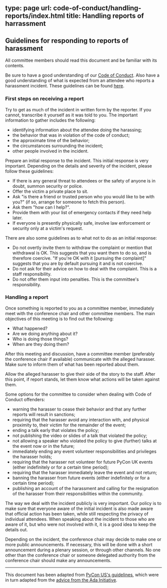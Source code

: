 type: page
url: code-of-conduct/handling-reports/index.html
title: Handling reports of harrassment
---

## Guidelines for responding to reports of harassment

All committee members should read this document and be familiar with its
contents.

Be sure to have a good understanding of our [Code of
Conduct](/code-of-conduct/). Also have a good understanding of what is expected
from an attendee who reports a harassment incident. These guidelines can be
found [here](/code-of-conduct/reporting-harassment).

### First steps on receiving a report

Try to get as much of the incident in written form by the reporter. If you
cannot, transcribe it yourself as it was told to you. The important information
to gather includes the following:

* identifying information about the attendee doing the harassing;
* the behavior that was in violation of the code of conduct;
* the approximate time of the behavior;
* the circumstances surrounding the incident;
* other people involved in the incident.

Prepare an initial response to the incident. This initial response is very
important. Depending on the details and severity of the incident, please follow
these guidelines:

* If there is any general threat to attendees or the safety of anyone is in
  doubt, summon security or police.
* Offer the victim a private place to sit.
* Ask "is there a friend or trusted person who you would like to be with you?"
  (if so, arrange for someone to fetch this person).
* Ask them "how can I help?".
* Provide them with your list of emergency contacts if they need help later.
* If everyone is presently physically safe, involve law enforcement or security
  only at a victim's request.

There are also some guidelines as to what not to do as an initial response:

* Do not overtly invite them to withdraw the complaint or mention that
  withdrawal is OK. This suggests that you want them to do so, and is therefore
  coercive. "If you're OK with it [pursuing the complaint]" suggests that you
  are by default pursuing it and is not coercive.
* Do not ask for their advice on how to deal with the complaint. This is a staff
  responsibility.
* Do not offer them input into penalties. This is the committee's responsibility.

### Handling a report

Once something is reported to you as a committee member, immediately meet with
the conference chair and other committee members. The main objectives of this
meeting is to find out the following:

* What happened?
* Are we doing anything about it?
* Who is doing those things?
* When are they doing them?

After this meeting and discussion, have a committee member (preferably the
conference chair if available) communicate with the alleged harasser. Make sure
to inform them of what has been reported about them.

Allow the alleged harasser to give their side of the story to the staff. After
this point, if report stands, let them know what actions will be taken against
them.

Some options for the committee to consider when dealing with Code of Conduct
offenders:

* warning the harasser to cease their behavior and that any further reports
  will result in sanctions;
* requiring that the harasser avoid any interaction with, and physical
  proximity to, their victim for the remainder of the event;
* ending a talk early that violates the policy;
* not publishing the video or slides of a talk that violated the policy;
* not allowing a speaker who violated the policy to give (further) talks at the
  event now or in the future;
* immediately ending any event volunteer responsibilities and privileges the
  harasser holds;
* requiring that the harasser not volunteer for future PyCon UK events (either
  indefinitely or for a certain time period);
* requiring that the harasser immediately leave the event and not return;
* banning the harasser from future events (either indefinitely or for a certain
  time period);
* publishing an account of the harassment and calling for the resignation of
  the harasser from their responsibilities within the community.

The way we deal with the incident publicly is very important. Our policy is to
make sure that everyone aware of the initial incident is also made aware that
official action has been taken, while still respecting the privacy of
individual attendees. When speaking about the incident to those who are aware
of it, but who were not involved with it, it is a good idea to keep the details
out.

Depending on the incident, the conference chair may decide to make one or more
public announcements. If necessary, this will be done with a short announcement
during a plenary session, or through other channels.  No one other than the
conference chair or someone delegated authority from the conference chair
should make any announcements.

- - -

This document has been adapted from [PyCon US's
guidelines](https://us.pycon.org/2016/about/code-of-conduct/harassment-incidents-staff/),
which were in turn adapted from the [advice from the Ada
Initiative](http://geekfeminism.wikia.com/wiki/Conference_anti-harassment/Responding_to_reports).

